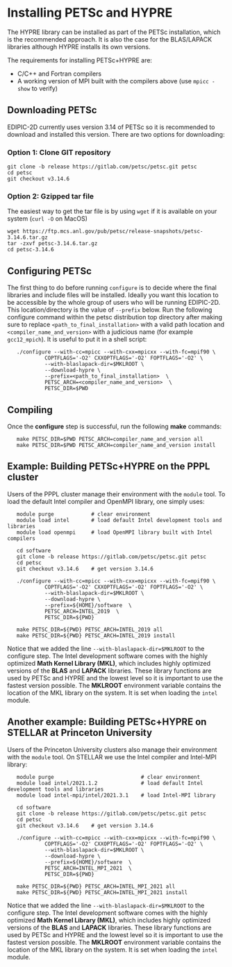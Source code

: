 # Installing PETSc and HYPRE

The HYPRE library can be installed as part of the PETSc installation, which is the recommended approach. It is also the case for the BLAS/LAPACK libraries although HYPRE installs its own versions.

The requirements for installing PETSc+HYPRE are:
 - C/C++ and Fortran compilers
 - A working version of MPI built with the compilers above (use `mpicc -show` to verify)


## Downloading PETSc

EDIPIC-2D currently uses version 3.14 of PETSc so it is recommended to download and installed this version. There are two options for downloading:

### Option 1: Clone GIT repository

```
git clone -b release https://gitlab.com/petsc/petsc.git petsc
cd petsc
git checkout v3.14.6
```

### Option 2: Gzipped tar file

The easiest way to get the tar file is by using `wget` if it is available on your system (`curl -O` on MacOS)

```
wget https://ftp.mcs.anl.gov/pub/petsc/release-snapshots/petsc-3.14.6.tar.gz
tar -zxvf petsc-3.14.6.tar.gz
cd petsc-3.14.6
```

## Configuring PETSc

The first thing to do before running `configure` is to decide where the final libraries and include files will be installed. Ideally you want this location to be accessible by the whole group of users who will be running EDIPIC-2D. This location/directory is the value of `--prefix` below. 
Run the following configure command within the petsc distribution top directory after making sure to replace `<path_to_final_installation>` with a valid path location and `<compiler_name_and_version>` with a judicious name (for example `gcc12_mpich`). It is useful to put it in a shell script:

```
   ./configure --with-cc=mpicc --with-cxx=mpicxx --with-fc=mpif90 \
            COPTFLAGS='-O2' CXXOPTFLAGS='-O2' FOPTFLAGS='-O2' \
            --with-blaslapack-dir=$MKLROOT \
            --download-hypre \
            --prefix=<path_to_final_installation>  \
            PETSC_ARCH=<compiler_name_and_version>  \
            PETSC_DIR=$PWD
```


## Compiling

Once the **configure** step is successful, run the following **make** commands:

```
   make PETSC_DIR=$PWD PETSC_ARCH=compiler_name_and_version all
   make PETSC_DIR=$PWD PETSC_ARCH=compiler_name_and_version install
```


## Example: Building PETSc+HYPRE on the PPPL cluster

Users of the PPPL cluster manage their environment with the `module` tool.
To load the default Intel compiler and OpenMPI library, one simply uses:

```
   module purge            # clear environment
   module load intel       # load default Intel development tools and libraries
   module load openmpi     # load OpenMPI library built with Intel compilers

   cd software
   git clone -b release https://gitlab.com/petsc/petsc.git petsc
   cd petsc
   git checkout v3.14.6    # get version 3.14.6

   ./configure --with-cc=mpicc --with-cxx=mpicxx --with-fc=mpif90 \
            COPTFLAGS='-O2' CXXOPTFLAGS='-O2' FOPTFLAGS='-O2' \
            --with-blaslapack-dir=$MKLROOT \
            --download-hypre \
            --prefix=${HOME}/software  \
            PETSC_ARCH=INTEL_2019  \
            PETSC_DIR=${PWD}

   make PETSC_DIR=${PWD} PETSC_ARCH=INTEL_2019 all
   make PETSC_DIR=${PWD} PETSC_ARCH=INTEL_2019 install
```

Notice that we added the line `--with-blaslapack-dir=$MKLROOT` to the configure
step. The Intel development software comes with the highly optimized
**Math Kernel Library (MKL)**, which includes highly optimized versions of
the **BLAS** and **LAPACK** libraries. These library functions are used by
PETSc and HYPRE and the lowest level so it is important to use the fastest
version possible. The **MKLROOT** environment variable contains the location
of the MKL library on the system. It is set when loading the `intel` module.


## Another example: Building PETSc+HYPRE on STELLAR at Princeton University

Users of the Princeton University clusters also manage their environment with the `module` tool.
On STELLAR we use the Intel compiler and Intel-MPI library:

```
   module purge                            # clear environment
   module load intel/2021.1.2              # load default Intel development tools and libraries
   module load intel-mpi/intel/2021.3.1    # load Intel-MPI library

   cd software
   git clone -b release https://gitlab.com/petsc/petsc.git petsc
   cd petsc
   git checkout v3.14.6    # get version 3.14.6

   ./configure --with-cc=mpicc --with-cxx=mpicxx --with-fc=mpif90 \
            COPTFLAGS='-O2' CXXOPTFLAGS='-O2' FOPTFLAGS='-O2' \
            --with-blaslapack-dir=$MKLROOT \
            --download-hypre \
            --prefix=${HOME}/software  \
            PETSC_ARCH=INTEL_MPI_2021  \
            PETSC_DIR=${PWD}

   make PETSC_DIR=${PWD} PETSC_ARCH=INTEL_MPI_2021 all
   make PETSC_DIR=${PWD} PETSC_ARCH=INTEL_MPI_2021 install
```

Notice that we added the line `--with-blaslapack-dir=$MKLROOT` to the configure
step. The Intel development software comes with the highly optimized
**Math Kernel Library (MKL)**, which includes highly optimized versions of
the **BLAS** and **LAPACK** libraries. These library functions are used by
PETSc and HYPRE and the lowest level so it is important to use the fastest
version possible. The **MKLROOT** environment variable contains the location
of the MKL library on the system. It is set when loading the `intel` module.

